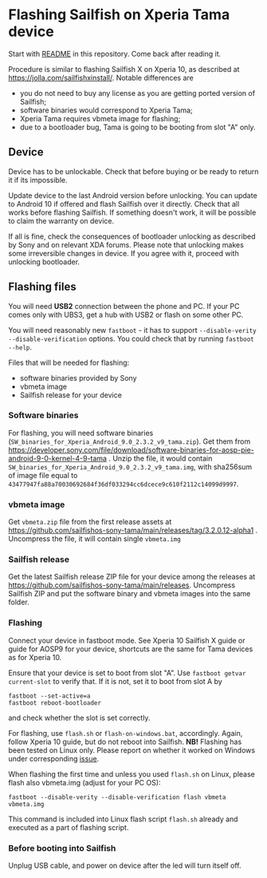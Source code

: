 # Flashing Sailfish on Xperia Tama device

Start with [README](README.md) in this repository. Come back after reading it.

Procedure is similar to flashing Sailfish X on Xperia 10, as described at https://jolla.com/sailfishxinstall/. 
Notable differences are

- you do not need to buy any license as you are getting ported version of Sailfish;
- software binaries would correspond to Xperia Tama;
- Xperia Tama requires vbmeta image for flashing;
- due to a bootloader bug, Tama is going to be booting from slot "A" only.

## Device

Device has to be unlockable. Check that before buying or be ready to return it if its impossible.

Update device to the last Android version before unlocking. You can update to Android 10 if offered and flash Sailfish 
over it directly. Check that all works before flashing Sailfish. If something doesn't work, it will be possible to claim 
the warranty on device.

If all is fine, check the consequences of bootloader unlocking as described by Sony and on relevant XDA forums.
Please note that unlocking makes some irreversible changes in device. If you agree with it, proceed with unlocking 
bootloader.

## Flashing files

You will need **USB2** connection between the phone and PC. If your PC comes only with UBS3, get a hub with USB2 
or flash on some other PC.

You will need reasonably new `fastboot` - it has to support `--disable-verity --disable-verification` options. You
could check that by running `fastboot --help`.

Files that will be needed for flashing:

- software binaries provided by Sony
- vbmeta image
- Sailfish release for your device

### Software binaries

For flashing, you will need software binaries (`SW_binaries_for_Xperia_Android_9.0_2.3.2_v9_tama.zip`). Get them from 
https://developer.sony.com/file/download/software-binaries-for-aosp-pie-android-9-0-kernel-4-9-tama . Unzip the file, 
it would contain `SW_binaries_for_Xperia_Android_9.0_2.3.2_v9_tama.img`, with sha256sum of image file equal to
`43477947fa88a70030692684f36df033294cc6dcece9c610f2112c14099d9997`.

### vbmeta image

Get `vbmeta.zip` file from the first release assets at 
https://github.com/sailfishos-sony-tama/main/releases/tag/3.2.0.12-alpha1 . Uncompress the file, it will contain
single `vbmeta.img`

### Sailfish release

Get the latest Sailfish release ZIP file for your device among the releases at https://github.com/sailfishos-sony-tama/main/releases. Uncompress Sailfish ZIP and put the software binary and vbmeta images into the same folder.

### Flashing

Connect your device in fastboot mode. See Xperia 10 Sailfish X guide or guide for AOSP9 for your device, shortcuts are 
the same for Tama devices as for Xperia 10.

Ensure that your device is set to boot from slot "A". Use `fastboot getvar current-slot` to verify that. If it is
not, set it to boot from slot A by
```Shell
fastboot --set-active=a
fastboot reboot-bootloader
```
and check whether the slot is set correctly.

For flashing, use `flash.sh` or `flash-on-windows.bat`, accordingly. Again, follow Xperia 10 guide, but do not reboot
into Sailfish. **NB!** Flashing has been tested on Linux only. Please report on whether it worked on Windows under
corresponding [issue](https://github.com/sailfishos-sony-tama/main/issues/36).

When flashing the first time and unless you used `flash.sh` on Linux,
please flash also vbmeta.img (adjust for your PC OS):
```Shell
fastboot --disable-verity --disable-verification flash vbmeta vbmeta.img
```
This command is included into Linux flash script `flash.sh` already and executed as a part of flashing script.

### Before booting into Sailfish

Unplug USB cable, and power on device after the led will turn itself off.
